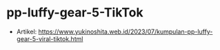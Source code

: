 # pp-luffy-gear-5-TikTok
- Artikel: https://www.yukinoshita.web.id/2023/07/kumpulan-pp-luffy-gear-5-viral-tiktok.html
